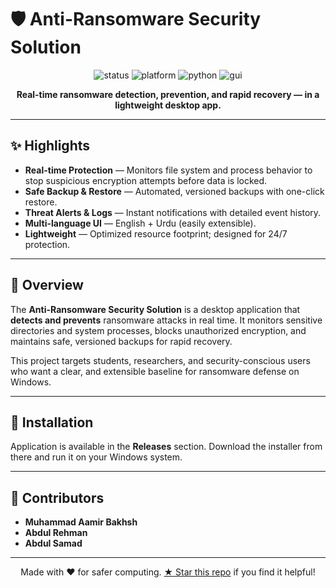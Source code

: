 # 🛡️ Anti-Ransomware Security Solution

<p align="center">
  <img src="https://img.shields.io/badge/Status-Active-success" alt="status" />
  <img src="https://img.shields.io/badge/Platform-Windows-blue" alt="platform" />
  <img src="https://img.shields.io/badge/Language-Python%203.x-3776AB" alt="python" />
  <img src="https://img.shields.io/badge/GUI-ttkbootstrap%20%2F%20Tkinter-7952B3" alt="gui" />
</p>

<p align="center">
  <strong>Real-time ransomware detection, prevention, and rapid recovery — in a lightweight desktop app.</strong>
</p>

---

## ✨ Highlights

* **Real-time Protection** — Monitors file system and process behavior to stop suspicious encryption attempts before data is locked.
* **Safe Backup & Restore** — Automated, versioned backups with one-click restore.
* **Threat Alerts & Logs** — Instant notifications with detailed event history.
* **Multi-language UI** — English + Urdu (easily extensible).
* **Lightweight** — Optimized resource footprint; designed for 24/7 protection.

---

## 🔎 Overview

The **Anti-Ransomware Security Solution** is a desktop application that **detects and prevents** ransomware attacks in real time. It monitors sensitive directories and system processes, blocks unauthorized encryption, and maintains safe, versioned backups for rapid recovery.

This project targets students, researchers, and security-conscious users who want a clear, and extensible baseline for ransomware defense on Windows.

---

## 🔧 Installation

Application is available in the **Releases** section. Download the installer from there and run it on your Windows system.

---

## 🤝 Contributors

* **Muhammad Aamir Bakhsh**
* **Abdul Rehman**
* **Abdul Samad**

---

<p align="center">
  Made with ❤️ for safer computing.  
  <a href="#">★ Star this repo</a> if you find it helpful!
</p>
